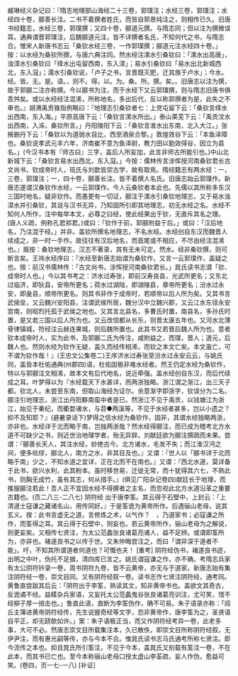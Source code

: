 <!-- { "loadSidebar": true } -->
臧琳经义杂记曰：『隋志地理部山海经二十三卷，郭璞注；水经三卷，郭璞注；水经四十卷，郦善长注。二书不着撰者姓氏，而皆自郭景纯注之，则相传已久。旧唐书经籍志，水经三卷，郭璞撰；又四十卷，郦道元撰。与隋志同；但以注为撰微误耳。通典谓晋郭璞注，后魏郦道元注，皆不详撰者名氏，不知何代之书，与隋志合。惟宋人新唐书志云「桑钦水经三卷，一作郭璞撰；郦道元注水经四十卷。」按：以水经为桑钦所撰，与唐六典注同。然水经注漯水引桑钦曰：「漯水出高唐」，浊漳水引桑钦曰「绛水出屯留西南，东入漳」；易水引桑钦曰「易水出北新城西北，东入滱」；濡水引桑钦说，「卢子之书，言晋既灭肥，迁其族于卢水」；今水。经。皆。无。是。语。，则不。得。以。为。桑。所。撰。矣。。旧唐志以注为撰，故于郭郦二注亦称撰。今以郦书为注，而于水经下又云郭璞撰，则与隋志旧唐书俱乖舛矣。或以水经经注混浠，所称地名，多出后代，反以称郭撰者为是，此失之不审也。』胡渭禹贡锥指例略曰：『地理志引桑钦者七：上党屯留下云：「桑钦言绛水出西南，东入海。」平原高唐下云：「桑钦言漯水所出。」泰山莱芜下云：「禹贡汶水出西南，入泲，桑钦所言。」丹阳陵阳下云：「桑钦言淮水出东南，北入大江。」张掖删丹下云：「桑钦以为道弱水自比，西至酒泉合黎。」敦煌效谷下云：「本鱼泽障也。桑钦说孝武元丰六年，济南崔不意为鱼泽尉，教力田以勤效得谷，因立为县名。」(今汉书本有『师古曰』三字，盖后人所妄加，此言非师古所能引也。)中山北新城下云：「桑钦言易水出西北，东入滱。」今按：儒林传言涂恽授河南桑钦君长古文尚书，钦成帝时人，班氏与刘歆皆崇古学，故有取焉。隋经籍志有两水经：一，三卷，郭璞注；一，四十卷，郦善长注。皆不着撰人名氏。旧唐志始云郭璞作。新唐志遂谓汉桑钦作水经，一云郭璞作。今人云桑钦者本此也。先儒以其所称多东汉三国时地名，疑非钦作。而愚更有一切证，郦注于漯水引桑钦地理志，又于易水浊漳水并引桑钦，其说与汉书无异，乃知固所引即其地理志，初无水经之名。水经不知何人所作，注中每举本文，必尊之曰经，使此经果出于钦，无直斥其名之理。(唐人义疏，例称孔君郑君。)或曰：「钦作于前，郭郦附益于后。」或曰：「汉后地名，乃注混于经。」并非。盖钦所撰名地理志，不名水经。水经创自东汉而魏晋人续成之，非一时一手作。故往往有汉后地名，而首尾或不相应，不尽由经注混浠也。』眉按：桑钦地理志，汉志不著录，其有无未可定。然水。经非桑钦撰，则可断言矣。王祎水经序曰：『水经至新唐志始谓为桑钦作，又言一云郭璞作，盖疑之也。按：前汉书儒林传：「古文尚书，涂恽授河南桑钦君长。」晁氏读书志谓「钦、成帝时人也。」今以其书考之：济水过寿张，即前汉寿良县，光武所更名；又东北过临济，即狄县，安帝所更名；荷水过湖陆，即湖陵县，章帝所更名；汾水过永安，即彘县，顺帝所更名。则其书非作于成帝时，若顺帝以后人所为矣。又其书言武侯垒，又云魏兴安阳县，注谓武侯所居，魏分汉中立魏兴郡，又云江水东径永安宫南，则昭烈托孤于武侯之地也。又其言北县名，多曹氏时置，南县名，多孙氏时置，是又若三国以后人所为也。又云改信都从长乐，则晋太康五年也。又河水北薄骨律镇城，符经注云赫连果城，则后魏所置也。此其书又若晋后魏人所为也。意者钦本成帝时人，实为此书，及郭郦二氏为传注，咸附益之，而璞，晋人；道元，后魏人也。然则水经为钦作无疑，盖久而经传相浠，而钦之本文亡矣。本文虽亡，可不谓为钦作哉！』(王忠文公集卷二)王序济水过寿张至汾水过永安云云，与姚氏同，盖皆本杜佑通典(州郡四)语，杜佑固极非难水经者。然王仍定水经为桑钦作，特以与郭郦注文相浠，故本文有后代地名，说近牵强。盖水经创自东汉，而后代续成之耳。叶梦得以为『水经载天下水甚详，而两浙独略。浙江谓之渐江，出三天子都。钦北人，未尝至东南，但取山海经为证尔。余意渐字即浙字，钦误分为二名。郦注引地理志，浙江出丹阳黟南蛮中者是已。然浙江不见于禹贡，以钱塘江为浙江，始见于秦纪，而衢婺诸水，与苕●两溪等，不见于水经者甚多，岂以小遗之？抑不及知耶？』(避暑录话下)梦得之信水经为桑钦作，固非，其谓水经独略两浙，亦非也。水经详于北而略于南，岂独两浙哉？然水经得郦注，而已成为稽考北方水道不可缺少之书，则近世治地理学者，殆无异辞。刘献廷欲为郦注撰疏而未果。尝谓：『郦善长天人，其注水经，妙绝古今。北方诸水，毛发不失；而江淮汉沔之间，便多纰缪，郦北人，南方之水，非其目及也。』又谓：『世人以「郦书详于北而略于南」少之，不知水道之宜详，正在北而不在南也。』又谓：『西北水道，莫详备于此书，欲兴水利，此其粉本。虽时移世易，迁徙无常，而十犹得其六七，不熟此书，则胸无成竹，虽有其志，何从措手。』(俱见广阳杂记卷四)献廷长于地理，而推服郦注若此！吾人正不宜因水经不得撰者之主名，而忽视此北方水道沿革之重要古籍也。(页二八三-二八七)
阴符经
出于唐李筌。其云得于石壁中，上封云：「上清道士寇谦之藏诸名山，用传同好。』于是筌诡为黄帝所作。后遇骊山老母，说其玄义。按：此书言虚无之道，言修炼之术，以气作？　，乃道家书；必寇谦之所作，而筌得之耳。其云得于石壁中，则妄也。若云黄帝所作，骊山老母为之解说，则更妄矣。又相传七贤注，为太公范蠡张良诸葛亮诸人，益不足辨。或谓即筌所为，亦非也。褚遂良书之以传于世。又朱仲晦尝注之，而曰「谓非深于道者不能」。吁，不知其所谓道者何道也？可慨也夫！
[重考]
阴符经伪书，褚遂良书迹，出明之中叶，伪托不足据，清四库已言之。姚氏谓寇谦之作，亦不确。考隋志兵家有太公阴符钤录一卷，周书阴符九卷，皆不云黄帝，亦无与于道家。新唐志始有集注阴符经一卷，崇文目同。又有阴符经叙一卷。读书志作七贤注阴符经，通考同。黄鲁直尝跋其后云：「阴符出于李筌，熟读其文，知非黄帝书也。盖欲文其奇古，反诡谲不经。益糅杂兵家语，又妄托太公范蠡鬼谷张良诸葛亮训注，尤可笑，惜不经柳子厚一掊击也。」鲁直此语，直断为李筌伪作，确不可易。朱子语录亦称：「闾丘主簿进黄帝阴符经传，先生说握奇经等文字，恐非黄帝作，唐李筌为之，圣贤语自平正，却无跷欹如许。」案：朱子语极正当，而又作阴符经考异一卷，此老多事，大可不必。然唐志崇文目所载集注本，久已散佚，即崇文目所称阴符经叙，无伊尹注，而有惠光嗣等传，亦与今本不合。惟晁氏读书志马氏通考所称七贤注。即今流传之本也。抑且晁氏所引筌注，不见于今本，盖晁氏又别载有筌注一卷，不在此本，而其书已亡也。至今本称骊山老母口授太虚山李荃疏，妄人作伪，愈益可笑。(卷四，页一七-一八)
[补证]
